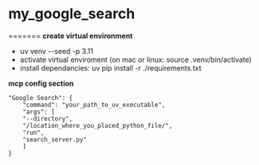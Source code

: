 
# my_google_search
=======
**create virtual environment**
- uv venv --seed -p 3.11
- activate virtual enviroment (on mac or linux: source .venv/bin/activate)
- install dependancies: uv pip install -r ./requirements.txt

**mcp config section**
```
"Google Search": {
    "command": "your_path_to_uv_executable",
    "args": [
    "--directory",
    "/location_where_you_placed_python_file/",
    "run",
    "search_server.py"
    ]
}
```

